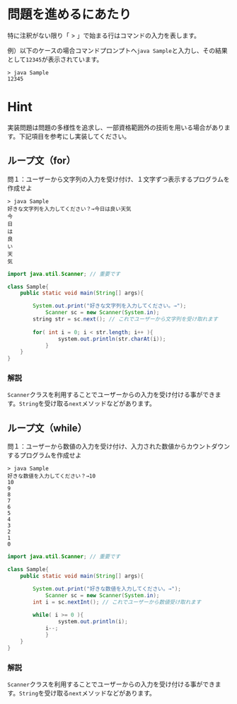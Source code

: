 # 問題を進めるにあたり
特に注釈がない限り「 > 」で始まる行はコマンドの入力を表します。

例）以下のケースの場合コマンドプロンプトへ`java Sample`と入力し、その結果として`12345`が表示されています。
```
> java Sample
12345
```

# Hint
実装問題は問題の多様性を追求し、一部資格範囲外の技術を用いる場合があります。下記項目を参考にし実装してください。

## ループ文（for）
問１：ユーザーから文字列の入力を受け付け、１文字ずつ表示するプログラムを作成せよ

```
> java Sample
好きな文字列を入力してください？→今日は良い天気
今
日
は
良
い
天
気
```

```java
import java.util.Scanner; // 重要です

class Sample{
	public static void main(String[] args){

		System.out.print("好きな文字列を入力してください。→");
    		Scanner sc = new Scanner(System.in);
		string str = sc.next(); // これでユーザーから文字列を受け取れます
   
  	  	for( int i = 0; i < str.length; i++ ){
      			system.out.println(str.charAt(i));
    		}
	}
}
```

### 解説
`Scanner`クラスを利用することでユーザーからの入力を受け付ける事ができます。`String`を受け取る`next`メソッドなどがあります。

## ループ文（while）
問１：ユーザーから数値の入力を受け付け、入力された数値からカウントダウンするプログラムを作成せよ

```
> java Sample
好きな数値を入力してください？→10
10
9
8
7
6
5
4
3
2
1
0
```

```java
import java.util.Scanner; // 重要です

class Sample{
	public static void main(String[] args){

		System.out.print("好きな数値を入力してください。→");
    		Scanner sc = new Scanner(System.in);
		int i = sc.nextInt(); // これでユーザーから数値受け取れます
   
  	  	while( i >= 0 ){
      			system.out.println(i);
			i--;
    		}
	}
}
```

### 解説
`Scanner`クラスを利用することでユーザーからの入力を受け付ける事ができます。`String`を受け取る`next`メソッドなどがあります。

